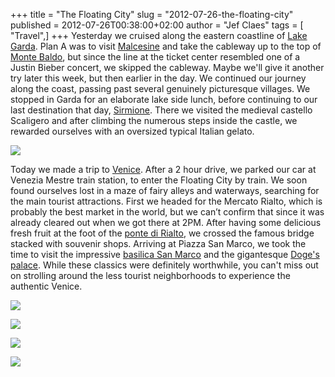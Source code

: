 +++
title = "The Floating City"
slug = "2012-07-26-the-floating-city"
published = 2012-07-26T00:38:00+02:00
author = "Jef Claes"
tags = [ "Travel",]
+++
Yesterday we cruised along the eastern coastline of [Lake
Garda](http://en.wikipedia.org/wiki/Lake_Garda). Plan A was to visit
[Malcesine](http://en.wikipedia.org/wiki/Malcesine) and take the
cableway up to the top of [Monte
Baldo](http://en.wikipedia.org/wiki/Monte_Baldo), but since the line at
the ticket center resembled one of a Justin Bieber concert, we skipped
the cableway. Maybe we'll give it another try later this week, but then
earlier in the day. We continued our journey along the coast, passing
past several genuinely picturesque villages. We stopped in Garda for an
elaborate lake side lunch, before continuing to our last destination
that day, [Sirmione](http://en.wikipedia.org/wiki/Sirmione). There we
visited the medieval castello Scaligero and after climbing the numerous
steps inside the castle, we rewarded ourselves with an oversized typical
Italian gelato. 

  

[![](../images/thumbnails/2012-07-26-the-floating-city-Garda_0238.jpg)](../images/2012-07-26-the-floating-city-Garda_0238.jpg)

  
Today we made a trip to [Venice](http://en.wikipedia.org/wiki/Venice).
After a 2 hour drive, we parked our car at Venezia Mestre train station,
to enter the Floating City by train. We soon found ourselves lost in a
maze of fairy alleys and waterways, searching for the main tourist
attractions. First we headed for the Mercato Rialto, which is probably
the best market in the world, but we can’t confirm that since it was
already cleared out when we got there at 2PM. After having some
delicious fresh fruit at the foot of the [ponte di
Rialto](http://en.wikipedia.org/wiki/Rialto_Bridge), we crossed the
famous bridge stacked with souvenir shops. Arriving at Piazza San Marco,
we took the time to visit the impressive [basilica San
Marco](http://en.wikipedia.org/wiki/St_Mark%27s_Basilica) and the
gigantesque [Doge's
palace](http://en.wikipedia.org/wiki/Doge%27s_Palace,_Venice). While
these classics were definitely worthwhile, you can't miss out on
strolling around the less tourist neighborhoods to experience the
authentic Venice.  
  
[![](../images/thumbnails/2012-07-26-the-floating-city-Garda_0341.jpg)](../images/2012-07-26-the-floating-city-Garda_0341.jpg)  
  
[![](../images/thumbnails/2012-07-26-the-floating-city-Garda_0347.jpg)](../images/2012-07-26-the-floating-city-Garda_0347.jpg)  
  
[![](../images/thumbnails/2012-07-26-the-floating-city-Garda_0356.jpg)](../images/2012-07-26-the-floating-city-Garda_0356.jpg)  
  

[![](../images/thumbnails/2012-07-26-the-floating-city-Garda_0422.jpg)](../images/2012-07-26-the-floating-city-Garda_0422.jpg)
